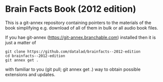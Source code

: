 Brain Facts Book (2012 edition)
===============================

This is a git-annex repository containing pointers to the materials of the book simplifying e.g.
download of all of them in bulk or all audio book files.

If you hae git-annex (https://git-annex.branchable.com) installed then it is just a matter of

    git clone https://github.com/datalad/brainfacts--2012-edition
    cd brainfacts--2012-edition
    git annex get .

with familiar to you (git pull; git annex get .) way to obtain possible extensions and updates.
